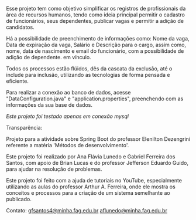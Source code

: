 Esse projeto tem como objetivo simplificar os registros de profissionais da área de recursos humanos, tendo como ideia principal permitir o cadastro de funcionários, seus dependentes, publicar vagas e permitir a adição de candidatos.

Há a possibilidade de preenchimento de informações como: Nome da vaga, Data de expiração da vaga, Salário e Descrição para o cargo, assim como, nome, data de nascimento e email do funcionário, com a possibilidade de adição de dependente. em vínculo.

Todos os processos estão flúidos, dês da cascata da exclusão, até o include para inclusão, utilizando as tecnologias de forma pensada e eficiente.

Para realizar a conexão ao banco de dados, acesse "DataConfiguration.java" e "application.properties", preenchendo com as informações da sua base de dados.


*Este projeto foi testado apenas em conexão mysql*


Transparência:

Projeto para a atividade sobre Spring Boot do professor Elenilton Dezengrini referente a matéria 'Métodos de desenvolvimento'.

Este projeto foi realizado por Ana Flávia Lunedo e Gabriel Ferreira dos Santos, com apoio de Brian Lucas e do professor Jefferson Eduardo Guido, para ajudar na resolução de problemas.

Este projeto foi feito com a ajuda de tutoriais no YouTube, especialmente utilizando as aulas do professor Arthur A. Ferreira, onde ele mostra os conceitos e processos para a criação de um sistema semelhante ao publicado.

Contato:
gfsantos4@minha.fag.edu.br
aflunedo@minha.fag.edu.br
